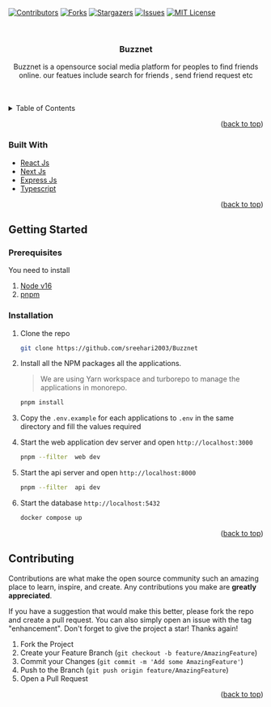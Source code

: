 [![Contributors][contributors-shield]][contributors-url]
[![Forks][forks-shield]][forks-url]
[![Stargazers][stars-shield]][stars-url]
[![Issues][issues-shield]][issues-url]
[![MIT License][license-shield]][license-url]

<!-- PROJECT LOGO -->
<br />
<div align="center">
  <h3 align="center">Buzznet</h3>
  <p align="center">
   Buzznet is a opensource social media platform for peoples to find friends online.
   our featues include search for friends , send friend request etc
  </p>
</div>

<!-- TABLE OF CONTENTS -->
<br>
<br>
<details>
  <summary>Table of Contents</summary>
  <ol>
    <li>
      <a href="#about-the-project">About The Project</a>
      <ul>
        <li><a href="#built-with">Built With</a></li>
      </ul>
    </li>
    <li>
      <a href="#getting-started">Getting Started</a>
      <ul>
        <li><a href="#prerequisites">Prerequisites</a></li>
        <li><a href="#installation">Installation</a></li>
      </ul>
    </li>
  </ol>
</details>

<!-- ABOUT THE PROJECT -->

<p align="right">(<a href="#top">back to top</a>)</p>

### Built With

-   [React Js](https://reactjs.org/)
-   [Next Js](https://nextjs.org/)
-   [Express Js](https://nestjs.com/)
-   [Typescript](https://typescript.org/)

<p align="right">(<a href="#top">back to top</a>)</p>

<!-- GETTING STARTED -->

## Getting Started

### Prerequisites

You need to install

1. [Node v16](https://nodejs.org/en/)
2. [pnpm](https://pnpm.io/)

### Installation

1. Clone the repo

    ```sh
    git clone https://github.com/sreehari2003/Buzznet
    ```

2. Install all the NPM packages all the applications.

    > We are using Yarn workspace and turborepo to manage the applications in monorepo.

    ```sh
    pnpm install
    ```

3. Copy the `.env.example` for each applications to `.env` in the same directory and fill the values required

4. Start the web application dev server and open `http://localhost:3000`

    ```sh
    pnpm --filter  web dev
    ```

5. Start the api server and open `http://localhost:8000`

    ```sh
    pnpm --filter  api dev
    ```

6. Start the database `http://localhost:5432`

    ```sh
    docker compose up
    ```

<p align="right">(<a href="#top">back to top</a>)</p>

## Contributing

Contributions are what make the open source community such an amazing place to learn, inspire, and create. Any contributions you make are **greatly appreciated**.

If you have a suggestion that would make this better, please fork the repo and create a pull request. You can also simply open an issue with the tag "enhancement".
Don't forget to give the project a star! Thanks again!

1. Fork the Project
2. Create your Feature Branch (`git checkout -b feature/AmazingFeature`)
3. Commit your Changes (`git commit -m 'Add some AmazingFeature'`)
4. Push to the Branch (`git push origin feature/AmazingFeature`)
5. Open a Pull Request

<p align="right">(<a href="#top">back to top</a>)</p>

[contributors-shield]: https://img.shields.io/github/contributors/sreehari2003/Buzznet.svg?style=for-the-badge
[contributors-url]: https://github.com/graphs/contributorssreehari2003/Buzznet
[forks-shield]: https://img.shields.io/github/forks/sreehari2003/Buzznet.svg?style=for-the-badge
[forks-url]: https://github.com/network/members/sreehari2003/Buzznet/network/members
[stars-shield]: https://img.shields.io/github/stars/sreehari2003/Buzznet.svg?style=for-the-badge
[stars-url]: https://github.com/sreehari2003/Buzznet/stargazers
[issues-shield]: https://img.shields.io/github/issues/sreehari2003/Buzznet.svg?style=for-the-badge
[issues-url]: https://github.com/sreehari2003/Buzznet/issues
[license-shield]: https://img.shields.io/github/license/sreehari2003/Buzznet.svg?style=for-the-badge
[license-url]: https://github.com/sreehari2003/Buzznet/blob/main/LICENCE
